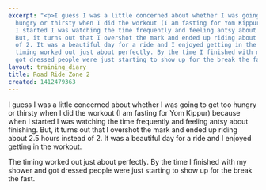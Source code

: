 ```yaml
---
excerpt: "<p>I guess I was a little concerned about whether I was going to get too
  hungry or thirsty when I did the workout (I am fasting for Yom Kippur) because when
  I started I was watching the time frequently and feeling antsy about finishing.
  But, it turns out that I overshot the mark and ended up riding about 2.5 hours instead
  of 2. It was a beautiful day for a ride and I enjoyed getting in the workout.</p><p>The
  timing worked out just about perfectly. By the time I finished with my shower and
  got dressed people were just starting to show up for the break the fast.</p>"
layout: training_diary
title: Road Ride Zone 2
created: 1412479363
---
```

<p>I guess I was a little concerned about whether I was going to get too hungry or thirsty when I did the workout (I am fasting for Yom Kippur) because when I started I was watching the time frequently and feeling antsy about finishing. But, it turns out that I overshot the mark and ended up riding about 2.5 hours instead of 2. It was a beautiful day for a ride and I enjoyed getting in the workout.</p><p>The timing worked out just about perfectly. By the time I finished with my shower and got dressed people were just starting to show up for the break the fast.</p>
